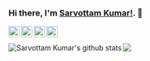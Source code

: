 ### Hi there, I'm [Sarvottam Kumar!](https://sarvottamkumar.in). 👋

<a href="https://twitter.com/sarru1291">
  <img align="left" alt="Sarvottam Kumar's Twitter" width="22px" src="https://cdn.jsdelivr.net/npm/simple-icons@v3/icons/twitter.svg" />
</a>
<a href="https://linkedin.com/in/sarru1291">
  <img align="left" alt="Sarvottam Kumar's Linkdein" width="22px" src="https://cdn.jsdelivr.net/npm/simple-icons@v3/icons/linkedin.svg" />
</a>
<a href="https://github.com/sarru1291">
  <img align="left" alt="Sarvottam Kumar's Github" width="22px" src="https://cdn.jsdelivr.net/npm/simple-icons@v3/icons/github.svg" />
</a>
<a href="https://instagram.com/theofficialsarvottam">
  <img align="left" alt="Sarvottam Kumar's Instagram" width="22px" src="https://cdn.jsdelivr.net/npm/simple-icons@v3/icons/instagram.svg" />
</a>

<br/>
<br/>

<img align="left" src="https://github-readme-stats.vercel.app/api?username=sarru1291&count_private=true&include_all_commits=true&show_icons=true&theme=radical" alt="Sarvottam Kumar's github stats"/>

<img align="left" src="https://github-readme-stats.vercel.app/api/top-langs/?username=sarru1291&theme=radical&langs_count=50&layout=compact" />
